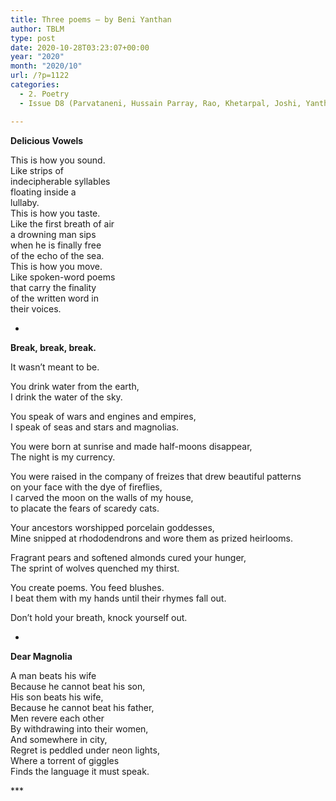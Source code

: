 ```yaml
---
title: Three poems – by Beni Yanthan
author: TBLM
type: post
date: 2020-10-28T03:23:07+00:00
year: "2020"
month: "2020/10"
url: /?p=1122
categories:
  - 2. Poetry
  - Issue D8 (Parvataneni, Hussain Parray, Rao, Khetarpal, Joshi, Yanthan)

---
```

**Delicious Vowels**

This is how you sound.  
Like strips of  
indecipherable syllables  
floating inside a  
lullaby.  
This is how you taste.  
Like the first breath of air  
a drowning man sips  
when he is finally free  
of the echo of the sea.  
This is how you move.  
Like spoken-word poems  
that carry the finality  
of the written word in  
their voices.

*

**Break, break, break.**

It wasn’t meant to be.

You drink water from the earth,  
I drink the water of the sky.

You speak of wars and engines and empires,  
I speak of seas and stars and magnolias.

You were born at sunrise and made half-moons disappear,  
The night is my currency.

You were raised in the company of freizes that drew beautiful patterns  
on your face with the dye of fireflies,  
I carved the moon on the walls of my house,  
to placate the fears of scaredy cats.

Your ancestors worshipped porcelain goddesses,  
Mine snipped at rhododendrons and wore them as prized heirlooms.

Fragrant pears and softened almonds cured your hunger,  
The sprint of wolves quenched my thirst.

You create poems. You feed blushes.  
I beat them with my hands until their rhymes fall out.

Don’t hold your breath, knock yourself out.

*

**Dear Magnolia**

A man beats his wife  
Because he cannot beat his son,  
His son beats his wife,  
Because he cannot beat his father,  
Men revere each other  
By withdrawing into their women,  
And somewhere in city,  
Regret is peddled under neon lights,  
Where a torrent of giggles  
Finds the language it must speak.

\***